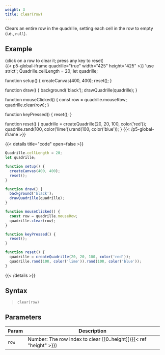 ```yaml
---
weight: 3
title: clear(row)
---
```


Clears an entire row in the quadrille, setting each cell in the row to empty (i.e., `null`).

## Example

(click on a row to clear it; press any key to reset)\
{{< p5-global-iframe quadrille="true" width="425" height="425" >}}
'use strict';
Quadrille.cellLength = 20;
let quadrille;

function setup() {
  createCanvas(400, 400);
  reset();
}

function draw() {
  background('black');
  drawQuadrille(quadrille);
}

function mouseClicked() {
  const row = quadrille.mouseRow;
  quadrille.clear(row);
}

function keyPressed() {
  reset();
}

function reset() {
  quadrille = createQuadrille(20, 20, 100, color('red'));
  quadrille.rand(100, color('lime')).rand(100, color('blue'));
}
{{< /p5-global-iframe >}}

{{< details title="code" open=false >}}
```js
Quadrille.cellLength = 20;
let quadrille;

function setup() {
  createCanvas(400, 400);
  reset();
}

function draw() {
  background('black');
  drawQuadrille(quadrille);
}

function mouseClicked() {
  const row = quadrille.mouseRow;
  quadrille.clear(row);
}

function keyPressed() {
  reset();
}

function reset() {
  quadrille = createQuadrille(20, 20, 100, color('red'));
  quadrille.rand(100, color('lime')).rand(100, color('blue'));
}
```
{{< /details >}}

## Syntax

> `clear(row)`

## Parameters

| Param     | Description                                                          |
|-----------|----------------------------------------------------------------------|
| `row`     | Number: The row index to clear [\[0..height\]]({{< ref "height" >}}) |